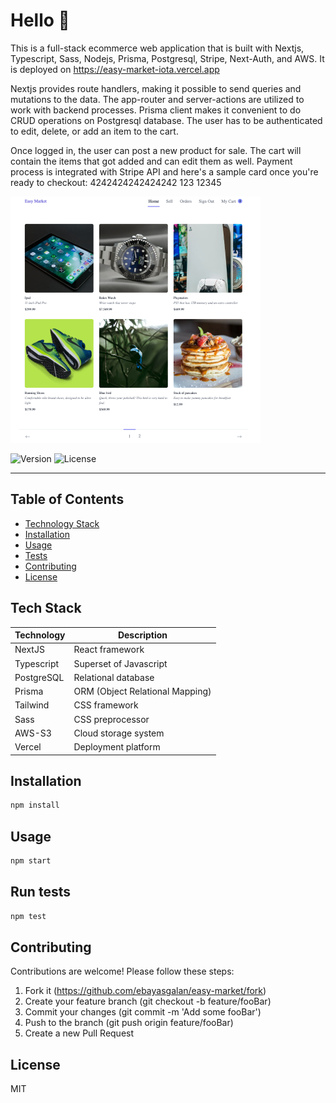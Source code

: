# Hello 👋 

This is a full-stack ecommerce web application that is built with Nextjs, Typescript, Sass, Nodejs, Prisma, Postgresql, Stripe, Next-Auth, and AWS. It is deployed on https://easy-market-iota.vercel.app

Nextjs provides route handlers, making it possible to send queries and mutations to the data. The app-router and server-actions are utilized to work with backend processes. Prisma client makes it convenient to do CRUD operations on Postgresql database. The user has to be authenticated to edit, delete, or add an item to the cart. 

Once logged in, the user can post a new product for sale. The cart will contain the items that got added and can edit them as well. Payment process is integrated with Stripe API and here's a sample card once you're ready to checkout: 4242424242424242 123 12345

![List of Items for sale](/nextjs-app/public/images/ecommerce.png "Items that are for sale")

![Version](https://img.shields.io/badge/version-2.0.0-blue.svg)
![License](https://img.shields.io/badge/license-MIT-green.svg)

---

## Table of Contents
  - [Technology Stack](#technology-stack)
  - [Installation](#installation)
  - [Usage](#usage)
  - [Tests](#run-tests)
  - [Contributing](#contributing)
  - [License](#license)

## Tech Stack

| Technology   | Description                        |
| ------------ | ---------------------------------- |
| NextJS       | React framework                    |
| Typescript   | Superset of Javascript             |
| PostgreSQL   | Relational database                |
| Prisma       | ORM (Object Relational Mapping)    |
| Tailwind     | CSS framework                      |
| Sass         | CSS preprocessor                   |
| AWS-S3       | Cloud storage system               |
| Vercel       | Deployment platform                |

## Installation

```sh
npm install 
```

## Usage

```sh
npm start
```

## Run tests

```sh
npm test 
```
## Contributing

Contributions are welcome! Please follow these steps: 
1. Fork it (https://github.com/ebayasgalan/easy-market/fork)
2. Create your feature branch (git checkout -b feature/fooBar)
3. Commit your changes (git commit -m 'Add some fooBar')
4. Push to the branch (git push origin feature/fooBar)
5. Create a new Pull Request

## License
MIT